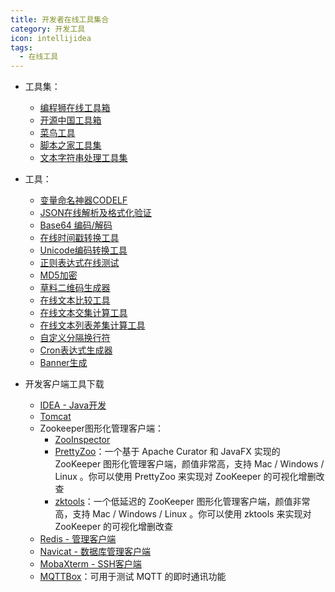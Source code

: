 ```yaml
---
title: 开发者在线工具集合
category: 开发工具
icon: intellijidea
tags:
  - 在线工具
---
```


- 工具集：
    - [编程狮在线工具箱](https://123.w3cschool.cn/webtools)
    - [开源中国工具箱](https://tool.oschina.net/)
    - [菜鸟工具](https://www.jyshare.com/)
    - [脚本之家工具集](https://tools.jb51.net/)
    - [文本字符串处理工具集](http://gv99.com/index.html)

- 工具：
    - [变量命名神器CODELF](https://unbug.github.io/codelf/)
    - [JSON在线解析及格式化验证](https://www.json.cn/)
    - [Base64 编码/解码](https://www.jyshare.com/front-end/693/)
    - [在线时间戳转换工具](https://www.beijing-time.org/shijianchuo/)
    - [Unicode编码转换工具](https://www.fulimama.com/unicode/)
    - [正则表达式在线测试](https://www.sojson.com/regex/)
    - [MD5加密](https://www.toolkk.com/tools/md5-encrypt)
    - [草料二维码生成器](https://cli.im/)
    - [在线文本比较工具](https://tools.wujingquan.com/textdiff/)
    - [在线文本交集计算工具](https://tool56.com/txt-intersection/)
    - [在线文本列表差集计算工具](https://tooltt.com/chaji/)
    - [自定义分隔换行符](https://www.huatools.com/my-split/)
    - [Cron表达式生成器](http://cron.qqe2.com/)
    - [Banner生成](https://patorjk.com/software/taag/#p=display&f=Graffiti&t=Seven%0A)



- 开发客户端工具下载
  - [IDEA - Java开发](https://www.jetbrains.com.cn/idea/)
  - [Tomcat](https://downloads.apache.org/tomcat/)
  - Zookeeper图形化管理客户端：
    - [ZooInspector](https://issues.apache.org/jira/secure/attachment/12436620/ZooInspector.zip)
    - [PrettyZoo](https://github.com/vran-dev/PrettyZoo)：一个基于 Apache Curator 和 JavaFX 实现的 ZooKeeper 图形化管理客户端，颜值非常高，支持 Mac / Windows / Linux 。你可以使用 PrettyZoo 来实现对 ZooKeeper 的可视化增删改查
    - [zktools](https://zktools.readthedocs.io/en/latest/#installing)：一个低延迟的 ZooKeeper 图形化管理客户端，颜值非常高，支持 Mac / Windows / Linux 。你可以使用 zktools 来实现对 ZooKeeper 的可视化增删改查
  - [Redis - 管理客户端](https://www.seven97.top/tools/redis-managertools.html)
  - [Navicat - 数据库管理客户端](https://www.navicat.com.cn/download/navicat-premium)
  - [MobaXterm - SSH客户端](https://mobaxterm.mobatek.net/)
  - [MQTTBox](http://workswithweb.com/mqttbox.html)：可用于测试 MQTT 的即时通讯功能